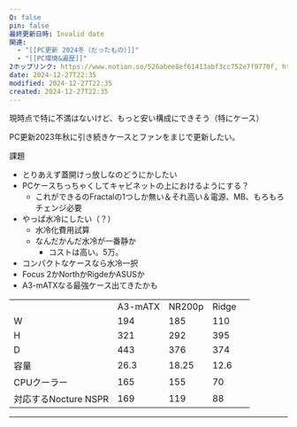 ```yaml
---
Q: false
pin: false
最終更新日時: Invalid date
関連:
  - "[[PC更新 2024冬（だったもの）]]"
  - "[[PC環境&遍歴]]"
2ホップリンク: https://www.notion.so/526abee8ef61413abf3cc752e7f9770f, https://www.notion.so/685ee866407a41babbd548581ebdcd8b,https://www.notion.so/10e1121f1cf680c4a8c5cecac6b48a9d, https://www.notion.so/1201121f1cf68035a870db26fd6eed98, https://www.notion.so/1201121f1cf680deb46eef35d04c268d, https://www.notion.so/1211121f1cf6802386d1fdf5fe0b03f4, https://www.notion.so/1d8438c238c44e1385993f33636f0fbd, https://www.notion.so/264cf34df21246b78f4df2fd592f734d, https://www.notion.so/4c21e168c38c4c40971d368dc1a63347, https://www.notion.so/5d3b6c787dd546cfbabeae3fa7311715, https://www.notion.so/61f07e380208485594fb69d25c212af8, https://www.notion.so/685ee866407a41babbd548581ebdcd8b
date: 2024-12-27T22:35
modified: 2024-12-27T22:35
created: 2024-12-27T22:35
---
```

  

現時点で特に不満はないけど、もっと安い構成にできそう（特にケース）

PC更新2023年秋に引き続きケースとファンをまじで更新したい。

課題

- とりあえず蓋開けっ放しなのどうにかしたい
- PCケースちっちゃくしてキャビネットの上におけるようにする？
    - これができるのFractalの1つしか無い＆それ高い＆電源、MB、もろもろチェンジ必要
- やっぱ水冷にしたい（？）
    - 水冷化費用試算
    - なんだかんだ水冷が一番静か
        - コストは高い。5万。
- コンパクトなケースなら水冷一択
- Focus 2かNorthかRigdeかASUSか
- A3-mATXなる最強ケース出てきたかも

  

|   |   |   |   |   |
|---|---|---|---|---|
||A3-mATX|NR200p|Ridge||
|W|194|185|110||
|H|321|292|395||
|D|443|376|374||
|容量|26.3|18.25|12.6||
|CPUクーラー|165|155|70||
|対応するNocture NSPR|169|119|88||

  

  

---